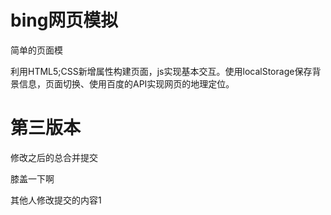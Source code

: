 # bing网页模拟
简单的页面模

利用HTML5;CSS新增属性构建页面，js实现基本交互。使用localStorage保存背景信息，页面切换、使用百度的API实现网页的地理定位。


第三版本
=======
修改之后的总合并提交

膝盖一下啊

其他人修改提交的内容1